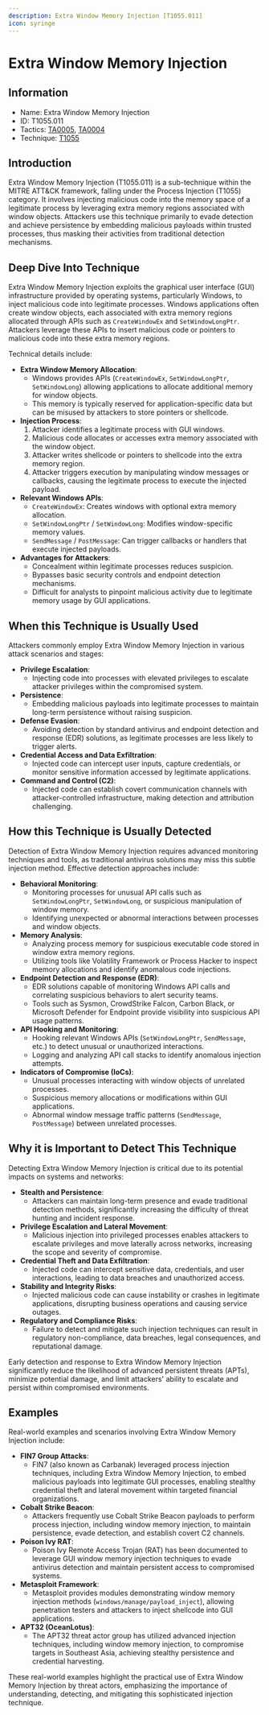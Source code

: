 ```yaml
---
description: Extra Window Memory Injection [T1055.011]
icon: syringe
---
```


# Extra Window Memory Injection

## Information

* Name: Extra Window Memory Injection
* ID: T1055.011
* Tactics: [TA0005](../../ta0005/), [TA0004](../)
* Technique: [T1055](./)

## Introduction

Extra Window Memory Injection (T1055.011) is a sub-technique within the MITRE ATT\&CK framework, falling under the Process Injection (T1055) category. It involves injecting malicious code into the memory space of a legitimate process by leveraging extra memory regions associated with window objects. Attackers use this technique primarily to evade detection and achieve persistence by embedding malicious payloads within trusted processes, thus masking their activities from traditional detection mechanisms.

## Deep Dive Into Technique

Extra Window Memory Injection exploits the graphical user interface (GUI) infrastructure provided by operating systems, particularly Windows, to inject malicious code into legitimate processes. Windows applications often create window objects, each associated with extra memory regions allocated through APIs such as `CreateWindowEx` and `SetWindowLongPtr`. Attackers leverage these APIs to insert malicious code or pointers to malicious code into these extra memory regions.

Technical details include:

* **Extra Window Memory Allocation**:
  * Windows provides APIs (`CreateWindowEx`, `SetWindowLongPtr`, `SetWindowLong`) allowing applications to allocate additional memory for window objects.
  * This memory is typically reserved for application-specific data but can be misused by attackers to store pointers or shellcode.
* **Injection Process**:
  1. Attacker identifies a legitimate process with GUI windows.
  2. Malicious code allocates or accesses extra memory associated with the window object.
  3. Attacker writes shellcode or pointers to shellcode into the extra memory region.
  4. Attacker triggers execution by manipulating window messages or callbacks, causing the legitimate process to execute the injected payload.
* **Relevant Windows APIs**:
  * `CreateWindowEx`: Creates windows with optional extra memory allocation.
  * `SetWindowLongPtr` / `SetWindowLong`: Modifies window-specific memory values.
  * `SendMessage` / `PostMessage`: Can trigger callbacks or handlers that execute injected payloads.
* **Advantages for Attackers**:
  * Concealment within legitimate processes reduces suspicion.
  * Bypasses basic security controls and endpoint detection mechanisms.
  * Difficult for analysts to pinpoint malicious activity due to legitimate memory usage by GUI applications.

## When this Technique is Usually Used

Attackers commonly employ Extra Window Memory Injection in various attack scenarios and stages:

* **Privilege Escalation**:
  * Injecting code into processes with elevated privileges to escalate attacker privileges within the compromised system.
* **Persistence**:
  * Embedding malicious payloads into legitimate processes to maintain long-term persistence without raising suspicion.
* **Defense Evasion**:
  * Avoiding detection by standard antivirus and endpoint detection and response (EDR) solutions, as legitimate processes are less likely to trigger alerts.
* **Credential Access and Data Exfiltration**:
  * Injected code can intercept user inputs, capture credentials, or monitor sensitive information accessed by legitimate applications.
* **Command and Control (C2)**:
  * Injected code can establish covert communication channels with attacker-controlled infrastructure, making detection and attribution challenging.

## How this Technique is Usually Detected

Detection of Extra Window Memory Injection requires advanced monitoring techniques and tools, as traditional antivirus solutions may miss this subtle injection method. Effective detection approaches include:

* **Behavioral Monitoring**:
  * Monitoring processes for unusual API calls such as `SetWindowLongPtr`, `SetWindowLong`, or suspicious manipulation of window memory.
  * Identifying unexpected or abnormal interactions between processes and window objects.
* **Memory Analysis**:
  * Analyzing process memory for suspicious executable code stored in window extra memory regions.
  * Utilizing tools like Volatility Framework or Process Hacker to inspect memory allocations and identify anomalous code injections.
* **Endpoint Detection and Response (EDR)**:
  * EDR solutions capable of monitoring Windows API calls and correlating suspicious behaviors to alert security teams.
  * Tools such as Sysmon, CrowdStrike Falcon, Carbon Black, or Microsoft Defender for Endpoint provide visibility into suspicious API usage patterns.
* **API Hooking and Monitoring**:
  * Hooking relevant Windows APIs (`SetWindowLongPtr`, `SendMessage`, etc.) to detect unusual or unauthorized interactions.
  * Logging and analyzing API call stacks to identify anomalous injection attempts.
* **Indicators of Compromise (IoCs)**:
  * Unusual processes interacting with window objects of unrelated processes.
  * Suspicious memory allocations or modifications within GUI applications.
  * Abnormal window message traffic patterns (`SendMessage`, `PostMessage`) between unrelated processes.

## Why it is Important to Detect This Technique

Detecting Extra Window Memory Injection is critical due to its potential impacts on systems and networks:

* **Stealth and Persistence**:
  * Attackers can maintain long-term presence and evade traditional detection methods, significantly increasing the difficulty of threat hunting and incident response.
* **Privilege Escalation and Lateral Movement**:
  * Malicious injection into privileged processes enables attackers to escalate privileges and move laterally across networks, increasing the scope and severity of compromise.
* **Credential Theft and Data Exfiltration**:
  * Injected code can intercept sensitive data, credentials, and user interactions, leading to data breaches and unauthorized access.
* **Stability and Integrity Risks**:
  * Injected malicious code can cause instability or crashes in legitimate applications, disrupting business operations and causing service outages.
* **Regulatory and Compliance Risks**:
  * Failure to detect and mitigate such injection techniques can result in regulatory non-compliance, data breaches, legal consequences, and reputational damage.

Early detection and response to Extra Window Memory Injection significantly reduce the likelihood of advanced persistent threats (APTs), minimize potential damage, and limit attackers' ability to escalate and persist within compromised environments.

## Examples

Real-world examples and scenarios involving Extra Window Memory Injection include:

* **FIN7 Group Attacks**:
  * FIN7 (also known as Carbanak) leveraged process injection techniques, including Extra Window Memory Injection, to embed malicious payloads into legitimate GUI processes, enabling stealthy credential theft and lateral movement within targeted financial organizations.
* **Cobalt Strike Beacon**:
  * Attackers frequently use Cobalt Strike Beacon payloads to perform process injection, including window memory injection, to maintain persistence, evade detection, and establish covert C2 channels.
* **Poison Ivy RAT**:
  * Poison Ivy Remote Access Trojan (RAT) has been documented to leverage GUI window memory injection techniques to evade antivirus detection and maintain persistent access to compromised systems.
* **Metasploit Framework**:
  * Metasploit provides modules demonstrating window memory injection methods (`windows/manage/payload_inject`), allowing penetration testers and attackers to inject shellcode into GUI applications.
* **APT32 (OceanLotus)**:
  * The APT32 threat actor group has utilized advanced injection techniques, including window memory injection, to compromise targets in Southeast Asia, achieving stealthy persistence and credential harvesting.

These real-world examples highlight the practical use of Extra Window Memory Injection by threat actors, emphasizing the importance of understanding, detecting, and mitigating this sophisticated injection technique.
